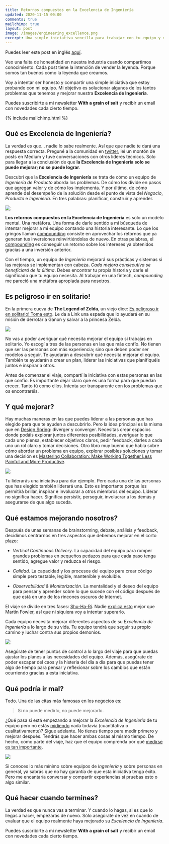 ```yaml
---
title: Retornos compuestos en la Excelencia de Ingeniería
updated: 2020-11-15 00:00
comments: true
mailchimp: true
layout: post
image: /images/engineering_excellence.png
excerpt: Una simple iniciativa sencilla para trabajar con tu equipo y mejorar la Excelencia de Ingeniería.
---
```


Puedes leer este post en inglés [aquí](/compound-returns-engineering-excellence).

Veo una falta de honestidad en nuestra industria cuando compartimos conocimiento. Cada post tiene la intención de vender la leyenda. Porque somos tan buenos como la leyenda que creamos.

Voy a intentar ser honesto y compartir una simple iniciativa que estoy probando con mi equipo. Mi objetivo es solucionar algunos de los tantos problemas que tenemos y mejorar nuestra **Excelencia de Ingeniería**.

Puedes suscribirte a mi newsletter **With a grain of salt** y recibir un email con novedades cada cierto tiempo.

{% include mailchimp.html %}

## Qué es Excelencia de Ingeniería?

La verdad es que... nadie lo sabe realmente. Así que que nadie te dará una respuesta correcta. Preguné a la comunidad en [twitter](https://twitter.com/stanete), leí un montón de posts en Medium y tuve conversaciones con otros líderes técnicos. Solo para llegar a la conclusión de que **la Excelencia de Ingeniería solo se puede mejorar; no se puede lograr**.

Descubrí que la **Excelencia de Ingeniería** se trata de cómo un equipo de *Ingeniería de Producto* aborda los problemas. De cómo los divide en pasos que agregan valor y de cómo los implementa. Y por último, de cómo aprende del desempeño de la solución desde el punto de vista del *Negocio*, *Producto* e *Ingeniería*. En tres palabras: planificar, construir y aprender.

![](/images/engineering_excellence.png)

**Los retornos compuestos en la Excelencia de Ingeniería** es solo un modelo mental. Una metáfora. Una forma de darle sentido a mi búsqueda de intentar mejorar a mi equipo contando una historia interesante. Lo que los gringos llaman [compounding](https://www.elkinvest.com/blog/compounding-returns-the-eighth-wonder-of-the-world-use-it-or-lose-it) consiste en aprovechar los retornos que ya generan tus inversiones reinvirtiéndolas de nuevo. En otras palabras, el [compounding](https://en.wikipedia.org/wiki/Compound_interest) es conseguir un retorno sobre los intereses ya obtenidos gracias a una inversión anterior.

Con el tiempo, un equipo de *Ingeniería* mejorará sus prácticas y sistemas si las mejoras se implementan con cabeza. *Cada mejora consecutiva se beneficiará de la última*. Debes encontrar tu propia historia y darle el significado que tu equipo necesita. Al trabajar en una fintech, *compounding* me pareció una metáfora apropiada para nosotros.

## Es peligroso ir en solitario!

En la primera cueva de **The Legend of Zelda**, un viejo dice: [Es peligroso ir en solitario! Toma esto](https://en.wikipedia.org/wiki/It%27s_dangerous_to_go_alone!). Le da a Link una espada que lo ayudará en su misión de derrotar a Ganon y salvar a la princesa Zelda.

![](/images/mojo_jojo_thinking.png)

No vas a poder averiguar qué necesita mejorar el equipo si trabajas en solitario. Yo escogí a tres de las personas en las que más confío. No tienen que ser las personas con más experiencia; sino que deben poder ser modelos a seguir. Te ayudarán a descubrir qué necesita mejorar el equipo. También te ayudarán a crear un plan, liderar las iniciativas que planifiquéis juntos e inspirar a otros.

Antes de comenzar el viaje, compartí la iniciativa con estas personas en las que confío. Es importante dejar claro que es una forma para que puedan crecer. Tanto tú como ellos. Intenta ser transparente con los problemas que os encontraréis.

## Y qué mejorar?

Hay muchas maneras en las que puedes liderar a las personas que has elegido para que te ayuden a descubrirlo. Pero la idea principal es la misma que en [Design Spring](https://www.thesprintbook.com/): diverger y converger. Necesitas crear espacios donde podáis explorar juntos diferentes posibilidades, averiguar lo que cada uno piensa, establecer objetivos claros, pedir feedback, darles a cada uno un rol claro y tomar decisiones. Otro libro muy bueno que habla sobre cómo abordar un problema en equipo, explorar posibles soluciones y tomar una decisión es [Mastering Collaboration: Make Working Together Less Painful and More Productive](https://www.amazon.es/Mastering-Collaboration-Working-Together-Productive/dp/1492041734).

![](/images/engineering_excellence_diagram.png)

Tu liderarás una iniciativa para dar ejemplo. Pero cada una de las personas que has elegido también liderará una. Esto es importante porque les permitirá brillar, inspirar e involucrar a otros miembros del equipo. Liderar no significa hacer. Significa persistir, perseguir, involucrar a los demás y asegurarse de que algo suceda.

## Qué estamos mejorando nosotros?

Después de unas semanas de brainstorming, debate, análisis y feedback, decidimos centrarnos en tres aspectos que debemos mejorar en el corto plazo:

* *Vertical Continuous Delivery*. La capacidad del equipo para romper grandes problemas en pequeños pedazos para que cada paso tenga sentido, agregue valor y reduzca el riesgo.
  
* *Calidad*. La capacidad y los procesos del equipo para crear código simple pero testable, legible, mantenible y evoluible.
  
* *Observabilidad & Monitorización*. La mentalidad y el deseo del equipo para pensar y aprender sobre lo que sucede con el código después de que está en uno de los rincones oscuros de Internet.

El viaje se divide en tres fases: [Shu-Ha-Ri](https://es.wikipedia.org/wiki/Shuhari). Nadie [explica esto](https://martinfowler.com/bliki/ShuHaRi.html) mejor que Martin Fowler, así que ni siquiera voy a intentar superarlo.

Cada equipo necesita mejorar diferentes aspectos de su *Excelencia de Ingeniería* a lo largo de su vida. Tu equipo tendrá que seguir su propio camino y luchar contra sus propios demonios.

![](/images/shu_ha_ri.png)

Asegúrate de tener puntos de control a lo largo del viaje para que puedas ajustar los planes a las necesidades del equipo. Además, asegúrate de poder escapar del caos y la histeria del día a día para que puedas tener algo de tiempo para pensar y reflexionar sobre los cambios que están ocurriendo gracias a esta iniciativa.

## Qué podría ir mal?

Todo. Una de las citas más famosas en los negocios es:

> Si no puede medirlo, no puede mejorarlo.

¿Qué pasa si está empezando a mejorar la *Excelencia de Ingeniería* de tu equipo pero no estás [midiendo](https://leaddev.com/scaling-software-systems/primer-engineering-delivery-metrics) nada todavía (cuantitativa o cualitativamente)? Sigue adelante. No tienes tiempo para medir primero y mejorar después. Tendrás que hacer ambas cosas al mismo tiempo. De hecho, como parte del viaje, haz que el equipo comprenda por qué [medirse es tan importante](https://blog.pragmaticengineer.com/can-you-measure-developer-productivity/).

![](/images/mojo_jojo_bunny.png)

Si conoces lo más mínimo sobre equipos de *Ingeniería* y sobre personas en general, ya sabrás que no hay garantía de que esta iniciativa tenga éxito. Pero me encantaría conversar y compartir experiencias si pruebas esto o algo similar.

## Qué hacer cuando termines?

La verdad es que nunca vas a terminar. Y cuando lo hagas, si es que lo llegas a hacer, empezarás de nuevo. Sólo asegúrate de vez en cuando de evaluar que el equipo realmente haya mejorado su *Excelencia de Ingeniería*.

Puedes suscribirte a mi newsletter **With a grain of salt** y recibir un email con novedades cada cierto tiempo.

